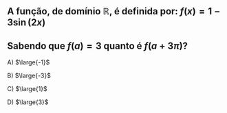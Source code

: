 ## A função, de domínio ℝ, é definida por: $f(x) =1-3 \sin{(2x)}$
## Sabendo que $f(a)=3$ quanto é $f(a+3\pi)$?

A) $\large{-1}$

B) $\large{-3}$

C) $\large{1}$

D) $\large{3}$